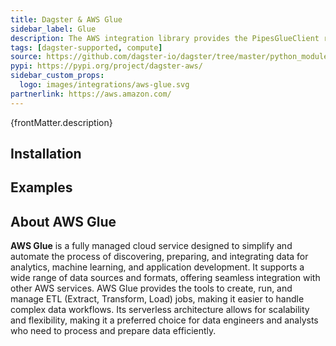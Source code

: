 ```yaml
---
title: Dagster & AWS Glue
sidebar_label: Glue
description: The AWS integration library provides the PipesGlueClient resource, enabling you to launch AWS Glue jobs directly from Dagster assets and ops. This integration allows you to pass parameters to Glue code while Dagster receives real-time events, such as logs, asset checks, and asset materializations, from the initiated jobs. With minimal code changes required on the job side, this integration is both efficient and easy to implement.
tags: [dagster-supported, compute]
source: https://github.com/dagster-io/dagster/tree/master/python_modules/libraries/dagster-aws
pypi: https://pypi.org/project/dagster-aws/
sidebar_custom_props:
  logo: images/integrations/aws-glue.svg
partnerlink: https://aws.amazon.com/
---
```


<p>{frontMatter.description}</p>

## Installation

<PackageInstallInstructions packageName="dagster-aws" />

## Examples

<CodeExample path="docs_snippets/docs_snippets/integrations/aws-glue.py" language="python" />

## About AWS Glue

**AWS Glue** is a fully managed cloud service designed to simplify and automate the process of discovering, preparing, and integrating data for analytics, machine learning, and application development. It supports a wide range of data sources and formats, offering seamless integration with other AWS services. AWS Glue provides the tools to create, run, and manage ETL (Extract, Transform, Load) jobs, making it easier to handle complex data workflows. Its serverless architecture allows for scalability and flexibility, making it a preferred choice for data engineers and analysts who need to process and prepare data efficiently.
